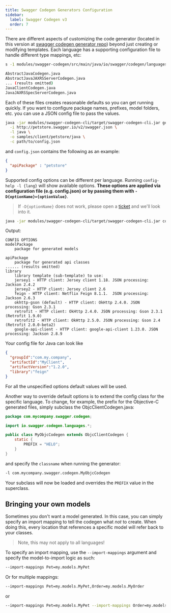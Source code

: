 ```yaml
---
title: Swagger Codegen Generators Configuration
sidebar:
  label: Swagger Codegen v3
  order: 7
---
```



There are different aspects of customizing the code generator (located in this version at [swagger codegen generator repo](https://github.com/swagger-api/swagger-codegen-generators)) beyond just creating or modifying templates.  Each language has a supporting configuration file to handle different type mappings, etc:

```sh
s -1 modules/swagger-codegen/src/main/java/io/swagger/codegen/languages/

AbstractJavaCodegen.java
AbstractJavaJAXRSServerCodegen.java
... (results omitted)
JavaClientCodegen.java
JavaJAXRSSpecServerCodegen.java
```

Each of these files creates reasonable defaults so you can get running quickly. If you want to configure package names, prefixes, model folders, etc. you can use a JSON config file to pass the values.

```sh
java -jar modules/swagger-codegen-cli/target/swagger-codegen-cli.jar generate \
  -i http://petstore.swagger.io/v2/swagger.json \
  -l java \
  -o samples/client/petstore/java \
  -c path/to/config.json
```

and `config.json` contains the following as an example:

```json
{
  "apiPackage" : "petstore"
}
```

Supported config options can be different per language. Running `config-help -l {lang}` will show available options.
**These options are applied via configuration file (e.g. config.json) or by passing them with `-D{optionName}={optionValue}`**. 
> If `-D{optionName}` does not work, please open a [ticket](https://github.com/swagger-api/swagger-codegen/issues/new) and we'll look into it.

```sh
java -jar modules/swagger-codegen-cli/target/swagger-codegen-cli.jar config-help -l java
```

Output:

```text
CONFIG OPTIONS
modelPackage
    package for generated models

apiPackage
    package for generated api classes
...... (results omitted)
library
    library template (sub-template) to use:
    jersey1 - HTTP client: Jersey client 1.18. JSON processing: Jackson 2.4.2
    jersey2 - HTTP client: Jersey client 2.6
    feign - HTTP client: Netflix Feign 8.1.1.  JSON processing: Jackson 2.6.3
    okhttp-gson (default) - HTTP client: OkHttp 2.4.0. JSON processing: Gson 2.3.1
    retrofit - HTTP client: OkHttp 2.4.0. JSON processing: Gson 2.3.1 (Retrofit 1.9.0)
    retrofit2 - HTTP client: OkHttp 2.5.0. JSON processing: Gson 2.4 (Retrofit 2.0.0-beta2)
    google-api-client - HTTP client: google-api-client 1.23.0. JSON processing: Jackson 2.8.9
```

Your config file for Java can look like

```json
{
  "groupId":"com.my.company",
  "artifactId":"MyClient",
  "artifactVersion":"1.2.0",
  "library":"feign"
}
```

For all the unspecified options default values will be used.

Another way to override default options is to extend the config class for the specific language.
To change, for example, the prefix for the Objective-C generated files, simply subclass the ObjcClientCodegen.java:

```java
package com.mycompany.swagger.codegen;

import io.swagger.codegen.languages.*;

public class MyObjcCodegen extends ObjcClientCodegen {
    static {
        PREFIX = "HELO";
    }
}
```

and specify the `classname` when running the generator:

```sh
-l com.mycompany.swagger.codegen.MyObjcCodegen
```

Your subclass will now be loaded and overrides the `PREFIX` value in the superclass.

## Bringing your own models

Sometimes you don't want a model generated.  In this case, you can simply specify an import mapping to tell
the codegen what _not_ to create.  When doing this, every location that references a specific model will
refer back to your classes.  

> Note, this may not apply to all languages!

To specify an import mapping, use the `--import-mappings` argument and specify the model-to-import logic as such:

```sh
--import-mappings Pet=my.models.MyPet
```

Or for multiple mappings:

```sh
--import-mappings Pet=my.models.MyPet,Order=my.models.MyOrder
```

or

```sh
--import-mappings Pet=my.models.MyPet --import-mappings Order=my.models.MyOrder
```
